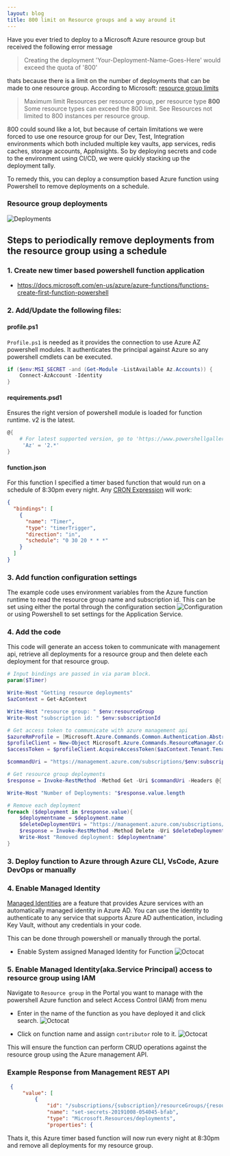 ```yaml
---
layout: blog
title: 800 limit on Resource groups and a way around it
---
```


Have you ever tried to deploy to a Microsoft Azure resource group but received the following error message
> Creating the deployment 'Your-Deployment-Name-Goes-Here' would exceed the quota of '800'

thats because there is a limit on the number of deployments that can be made to one resource group. According to Microsoft: [resource group limits](https://docs.microsoft.com/en-us/azure/azure-subscription-service-limits#resource-group-limits)
> Maximum limit
Resources per resource group, per resource type	**800**	Some resource types can exceed the 800 limit. See Resources not limited to 800 instances per resource group.

800 could sound like a lot, but because of certain limitations we were forced to use one resource group for our Dev, Test, Integration environments which both included multiple key vaults, app services, redis caches, storage accounts, AppInsights. So by deploying secrets and code to the environment using CI/CD, we were quickly stacking up the deployment tally.

To remedy this, you can deploy a consumption based Azure function using Powershell to remove deployments on a schedule.

### Resource group deployments
![Deployments](https://clouddna-au.github.io/assets/images/blog/2019-11-09/deployments.jpg)


## Steps to periodically remove deployments from the resource group using a schedule
### 1. Create new timer based powershell function application
* https://docs.microsoft.com/en-us/azure/azure-functions/functions-create-first-function-powershell

### 2. Add/Update the following files:
#### profile.ps1
`Profile.ps1` is needed as it provides the connection to use Azure AZ powershell modules. It authenticates the principal against Azure so any powershell cmdlets can be executed.

```powershell
if ($env:MSI_SECRET -and (Get-Module -ListAvailable Az.Accounts)) {
    Connect-AzAccount -Identity
}
```

#### requirements.psd1
Ensures the right version of powershell module is loaded for function runtime. v2 is the latest.
```powershell
@{
    # For latest supported version, go to 'https://www.powershellgallery.com/packages/Az'. Uncomment the next line and replace the MAJOR_VERSION, e.g., 'Az' = '2.*'
     'Az' = '2.*'
}
```

#### function.json
For this function I specified a timer based function that would run on a schedule of 8:30pm every night. Any [CRON Expression](https://codehollow.com/2017/02/azure-functions-time-trigger-cron-cheat-sheet/) will work:
```json
{
  "bindings": [
    {
      "name": "Timer",
      "type": "timerTrigger",
      "direction": "in",
      "schedule": "0 30 20 * * *"
    }
  ]
}
```

### 3. Add function configuration settings
The example code uses environment variables from the Azure function runtime to read the resource group name and subscription id. This can be set using either the portal through the configuration section
![Configuration](https://clouddna-au.github.io/assets/images/blog/2019-11-09/configurationfunction.jpg)
or using Powershell to set settings for the Application Service.

### 4. Add the code
This code will generate an access token to communicate with management api, retrieve all deployments for a resource group and then delete each deployment for that resource group.

```powershell
# Input bindings are passed in via param block.
param($Timer)

Write-Host "Getting resource deployments"
$azContext = Get-AzContext

Write-Host "resource group: " $env:resourceGroup
Write-Host "subscription id: " $env:subscriptionId

# Get access token to communicate with azure management api
$azureRmProfile = [Microsoft.Azure.Commands.Common.Authentication.Abstractions.AzureRmProfileProvider]::Instance.Profile;
$profileClient = New-Object Microsoft.Azure.Commands.ResourceManager.Common.RMProfileClient($azureRmProfile);
$accessToken = $profileClient.AcquireAccessToken($azContext.Tenant.TenantId).AccessToken;

$commandUri = "https://management.azure.com/subscriptions/$env:subscriptionId/resourceGroups/$env:resourceGroup/providers/Microsoft.Resources/deployments/" + "?top=1&api-version=2019-05-10"

# Get resource group deployments
$response = Invoke-RestMethod -Method Get -Uri $commandUri -Headers @{ Authorization="Bearer $accessToken" }

Write-Host "Number of Deployments: "$response.value.length

# Remove each deployment
foreach ($deployment in $response.value){
    $deploymentname = $deployment.name
    $deleteDeploymentUri = "https://management.azure.com/subscriptions/$env:subscriptionId/resourceGroups/$env:resourceGroup/providers/Microsoft.Resources/deployments/$deploymentname" + "?api-version=2019-05-10"
    $response = Invoke-RestMethod -Method Delete -Uri $deleteDeploymentUri -Headers @{ Authorization="Bearer $accessToken" }
    Write-Host "Removed deployment: $deploymentname"
}
```

### 3. Deploy function to Azure through Azure CLI, VsCode, Azure DevOps or manually

### 4. Enable Managed Identity
[Managed Identities](https://docs.microsoft.com/en-us/azure/active-directory/managed-identities-azure-resources/overview) are a feature that provides Azure services with an automatically managed identity in Azure AD. You can use the identity to authenticate to any service that supports Azure AD authentication, including Key Vault, without any credentials in your code.

This can be done through powershell or manually through the portal.

* Enable System assigned Managed Identity for Function
![Octocat](https://clouddna-au.github.io/assets/images/blog/2019-11-09/managedidentity.jpg)

### 5. Enable Managed Identity(aka.Service Principal) access to resource group using IAM
Navigate to `Resource group` in the Portal you want to manage with the powershell Azure function and select Access Control (IAM) from menu
* Enter in the name of the function as you have deployed it and click search.
![Octocat](https://clouddna-au.github.io/assets/images/blog/2019-11-09/searchfunctioniam.jpg)

* Click on function name and assign `contributor` role to it.
![Octocat](https://clouddna-au.github.io/assets/images/blog/2019-11-09/assigncontributorrolefunction.jpg)

This will ensure the function can perform CRUD operations against the resource group using the Azure management API.


### Example Response from Management REST API
```json
 {
     "value": [
         {
             "id": "/subscriptions/{subscription}/resourceGroups/{resourcegroupname}/providers/Microsoft.Resources/deployments/set-secrets-20191008-054045-bfab",
             "name": "set-secrets-20191008-054045-bfab",
             "type": "Microsoft.Resources/deployments",
             "properties": {
```

Thats it, this Azure timer based function will now run every night at 8:30pm and remove all deployments for my resource group.